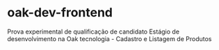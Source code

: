 # oak-dev-frontend
Prova experimental de qualificação de candidato Estágio de desenvolvimento na Oak tecnologia - Cadastro e Listagem de Produtos
